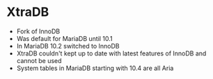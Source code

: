 # XtraDB

* Fork of InnoDB
* Was default for MariaDB until 10.1
* In MariaDB 10.2 switched to InnoDB
* XtraDB couldn't kept up to date with latest features
of InnoDB and cannot be used
* System tables in MariaDB starting with 10.4 are all Aria